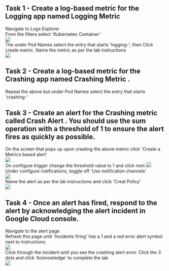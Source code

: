 ## Task 1 - Create a log-based metric for the Logging app named Logging Metric
Navigate to Logs Explorer  
From the filters select 'Kubernetes Container'  
![](https://raw.githubusercontent.com/DavidCox88/GoogleClout-Challenge/feature/challenge3/Images/1-logging-kubernetes-container.png)  
The under Pod Names select the entry that starts 'logging-', then Click create metric. Name the metric as per the lab instructions  
![](https://raw.githubusercontent.com/DavidCox88/GoogleClout-Challenge/feature/challenge3/Images/2-logging.png)  

## Task 2 - Create a log-based metric for the Crashing app named Crashing Metric .
Repeat the above but under Pod Names select the entry that starts 'crashing-'

## Task 3 - Create an alert for the Crashing metric called Crash Alert . You should use the sum operation with a threshold of 1 to ensure the alert fires as quickly as possible.
On the screen that pops up upon creating the above metric click 'Create a Metrics based alert'  
![](https://raw.githubusercontent.com/DavidCox88/GoogleClout-Challenge/feature/challenge3/Images/3-create-alert.png)  
On configure trigger change the threshold value to 1 and click next 
![](https://raw.githubusercontent.com/DavidCox88/GoogleClout-Challenge/feature/challenge3/Images/4-threshold-value.png)   
Under configure notifications, toggle off 'Use notification channels'  
![](https://raw.githubusercontent.com/DavidCox88/GoogleClout-Challenge/feature/challenge3/Images/5-notifications.png)  
Name the alert as per the lab instructions and click 'Creat Policy'  
![](https://raw.githubusercontent.com/DavidCox88/GoogleClout-Challenge/feature/challenge3/Images/6-alert-name.png)  

## Task 4 - Once an alert has fired, respond to the alert by acknowledging the alert incident in Google Cloud console.
Navigate to the alert page  
Refresh this page until 'Incidents firing' has a 1 and a red error alert 
symbol next to instructions  
![](https://raw.githubusercontent.com/DavidCox88/GoogleClout-Challenge/feature/challenge3/Images/7-incidents-firing.png)  
Click through the incident until you see the crashing alert error. Click the 3 dots and click 'Acknowledge' to complete the lab  
![](https://raw.githubusercontent.com/DavidCox88/GoogleClout-Challenge/feature/challenge3/Images/8-acknowledge-alert.png)